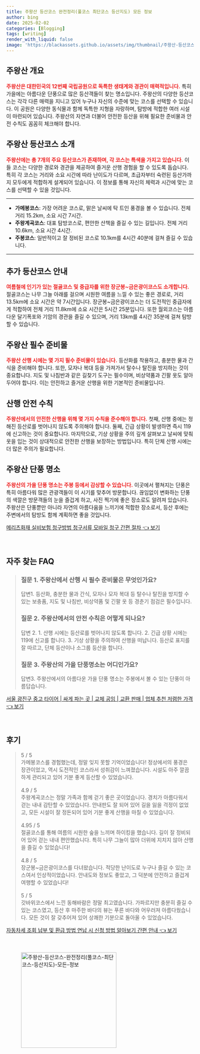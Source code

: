 ```yaml
---
title: 주왕산 등산코스 완전정리(풀코스 최단코스 등산지도) 모든 정보
author: bing
date: 2025-02-02
categories: [Blogging]
tags: [writing]
render_with_liquid: false
image: 'https://blackassets.github.io/assets/img/thumbnail/주왕산-등산코스-완전정리(풀코스-최단코스-등산지도)-모든-정보.webp'
---
```



<h2 id='주왕산 개요'>주왕산 개요</h2>

<p><b><span style="color: #ee2323;">주왕산은 대한민국의 12번째 국립공원으로 독특한 생태계와 경관이 매력적입니다.</span></b> 특히 가을에는 아름다운 단풍으로 많은 등산객들이 찾는 명소입니다. 주왕산의 다양한 등산코스는 각각 다른 매력을 지니고 있어 누구나 자신의 수준에 맞는 코스를 선택할 수 있습니다. 이 공원은 다양한 동식물과 함께 독특한 지형을 자랑하며, 탐방에 적합한 여러 시설이 마련되어 있습니다. 주왕산의 자연과 더불어 안전한 등산을 위해 필요한 준비물과 안전 수칙도 꼼꼼히 체크해야 합니다.</p>

<h2 id='주왕산 등산코스 소개'>주왕산 등산코스 소개</h2>

<p><b><span style="color: #ee2323;">주왕산에는 총 7개의 주요 등산코스가 존재하며, 각 코스는 특색을 가지고 있습니다.</span></b> 이들 코스는 다양한 경로와 경관을 제공하여 즐거운 산행 경험을 할 수 있도록 돕습니다. 특히 각 코스는 거리와 소요 시간에 따라 난이도가 다르며, 초급자부터 숙련된 등산가까지 모두에게 적합하게 설계되어 있습니다. 이 정보를 통해 자신의 체력과 시간에 맞는 코스를 선택할 수 있을 것입니다.</p>

<hr />

<ul>
    <li><b>가메봉코스</b>: 가장 어려운 코스로, 맑은 날씨에 탁 트인 풍경을 볼 수 있습니다. 전체 거리 15.2km, 소요 시간 7시간.</li>
    <li><b>주왕계곡코스</b>: 대표 탐방코스로, 편안한 산책을 즐길 수 있는 길입니다. 전체 거리 10.6km, 소요 시간 4시간.</li>
    <li><b>주봉코스</b>: 일반적이고 잘 정비된 코스로 10.1km를 4시간 40분에 걸쳐 즐길 수 있습니다.</li>
</ul>

<hr />

<h2 id='추가 등산코스 안내'>추가 등산코스 안내</h2>

<p><b><span style="color: #ee2323;">여름철에 인기가 있는 절골코스 및 중급자를 위한 장군봉~금은광이코스도 소개합니다.</span></b> 절골코스는 나무 그늘 아래를 걸으며 시원한 여름을 느낄 수 있는 좋은 경로로, 거리 13.5km에 소요 시간은 약 7시간입니다. 장군봉~금은광이코스는 더 도전적인 중급자에게 적합하여 전체 거리 11.8km에 소요 시간은 5시간 25분입니다. 또한 월외코스는 아름다운 달기폭포와 기암의 경관을 즐길 수 있으며, 거리 13km를 4시간 35분에 걸쳐 탐방할 수 있습니다.</p>

<h2 id='주왕산 필수 준비물'>주왕산 필수 준비물</h2>

<p><b><span style="color: #ee2323;">주왕산 산행 시에는 몇 가지 필수 준비물이 있습니다.</span></b> 등산화를 착용하고, 충분한 물과 간식을 준비해야 합니다. 또한, 모자나 복대 등을 가져가서 탈수나 탈진을 방지하는 것이 중요합니다. 지도 및 나침반과 같은 길찾기 도구는 필수이며, 비상약품과 긴팔 옷도 알아두어야 합니다. 이는 안전하고 즐거운 산행을 위한 기본적인 준비물입니다.</p>

<h2 id='산행 안전 수칙'>산행 안전 수칙</h2>

<p><b><span style="color: #ee2323;">주왕산에서의 안전한 산행을 위해 몇 가지 수칙을 준수해야 합니다.</span></b> 첫째, 산행 중에는 정해진 등산로를 벗어나지 않도록 주의해야 합니다. 둘째, 긴급 상황이 발생하면 즉시 119에 신고하는 것이 중요합니다. 마지막으로, 기상 상황을 주의 깊게 살펴보고 날씨에 맞춰 옷을 입는 것이 상대적으로 안전한 산행을 보장하는 방법입니다. 특히 단체 산행 시에는 더 많은 주의가 필요합니다.</p>

<h2 id='주왕산 단풍 명소'>주왕산 단풍 명소</h2>

<p><b><span style="color: #ee2323;">주왕산의 가을 단풍 명소는 주봉 등에서 감상할 수 있습니다.</span></b> 이곳에서 펼쳐지는 단풍은 특히 아름다워 많은 관광객들이 이 시기를 맞추어 방문합니다. 끊임없이 변화하는 단풍의 색깔은 방문객들의 눈을 즐겁게 하고, 사진 찍기에 좋은 장소로도 알려져 있습니다. 주왕산은 단풍뿐만 아니라 자연의 아름다움을 느끼기에 적합한 장소로서, 등산 후에는 주변에서의 탐방도 함께 계획하면 좋을 것입니다.</p>


<p><a class="click-button" title="메리츠화재 실비보험 청구방법 청구서류 모바일 청구 간편 절차" href="https://blackassets.github.io/posts/%EB%A9%94%EB%A6%AC%EC%B8%A0%ED%99%94%EC%9E%AC-%EC%8B%A4%EB%B9%84%EB%B3%B4%ED%97%98-%EC%B2%AD%EA%B5%AC%EB%B0%A9%EB%B2%95-%EC%B2%AD%EA%B5%AC%EC%84%9C%EB%A5%98-%EB%AA%A8%EB%B0%94%EC%9D%BC-%EC%B2%AD%EA%B5%AC-%EA%B0%84%ED%8E%B8-%EC%A0%88%EC%B0%A8/" rel="dofollow">메리츠화재 실비보험 청구방법 청구서류 모바일 청구 간편 절차 👈 보기</a></p><br>
<h2 id='자주_찾는_FAQ'>자주 찾는 FAQ</h2>
<div itemscope="" itemtype="https://schema.org/FAQPage">
<blockquote>
<div itemscope="" itemprop="mainEntity" itemtype="https://schema.org/Question">
<h3 itemprop="name">질문 1. 주왕산에서 산행 시 필수 준비물은 무엇인가요?</h3>
<div itemscope="" itemprop="acceptedAnswer" itemtype="https://schema.org/Answer">
<span itemprop="text">
<p>답변1. 등산화, 충분한 물과 간식, 모자나 모자 복대 등 탈수나 탈진을 방지할 수 있는 보충품, 지도 및 나침반, 비상약품 및 긴팔 옷 등 경춘기 점검은 필수입니다.</p>
</span>
</div>
</div>
<div itemscope="" itemprop="mainEntity" itemtype="https://schema.org/Question">
<h3 itemprop="name">질문 2. 주왕산에서의 안전 수칙은 어떻게 되나요?</h3>
<div itemscope="" itemprop="acceptedAnswer" itemtype="https://schema.org/Answer">
<span itemprop="text">
<p>답변 2. 1. 산행 시에는 등산로를 벗어나지 않도록 합니다. 2. 긴급 상황 시에는 119에 신고를 합니다. 3. 기상 상황을 주의하여 산행을 떠납니다. 등산로 표지를 잘 따르고, 단체 등산이나 소그룹 등산을 합니다.</p>
</span>
</div>
</div>
<div itemscope="" itemprop="mainEntity" itemtype="https://schema.org/Question">
<h3 itemprop="name">질문 3. 주왕산의 가을 단풍명소는 어디인가요?</h3>
<div itemscope="" itemprop="acceptedAnswer" itemtype="https://schema.org/Answer">
<span itemprop="text">
<p>답변3. 주왕산에서의 아름다운 가을 단풍 명소는 주봉에서 볼 수 있는 단풍이 아름답습니다.</p>
</span>
</div>
</div>
</blockquote>
</div>
<p><a class="click-button" title="서울 광진구 중고 타이어 | 싸게 파는 곳 | 교체 공임 | 교환 판매 | 업체 추천 저렴한 가격" href="https://blackassets.github.io/posts/%EC%84%9C%EC%9A%B8-%EA%B4%91%EC%A7%84%EA%B5%AC-%EC%A4%91%EA%B3%A0-%ED%83%80%EC%9D%B4%EC%96%B4-%EC%8B%B8%EA%B2%8C-%ED%8C%8C%EB%8A%94-%EA%B3%B3-%EA%B5%90%EC%B2%B4-%EA%B3%B5%EC%9E%84-%EA%B5%90%ED%99%98-%ED%8C%90%EB%A7%A4-%EC%97%85%EC%B2%B4-%EC%B6%94%EC%B2%9C-%EC%A0%80%EB%A0%B4%ED%95%9C-%EA%B0%80%EA%B2%A9/" rel="dofollow">서울 광진구 중고 타이어 | 싸게 파는 곳 | 교체 공임 | 교환 판매 | 업체 추천 저렴한 가격 👈 보기</a></p><br>
<h2 id='후기'>후기</h2>
<div itemscope itemtype="https://schema.org/Product">
  <blockquote>
  <div itemprop="review" itemscope itemtype="https://schema.org/Review">
      <div itemprop="reviewRating" itemscope itemtype="https://schema.org/Rating"> <span itemprop="ratingValue">5</span> / <span itemprop="bestRating">5</span> </div>
      <span itemprop="reviewBody">가메봉코스를 경험했는데, 정말 잊지 못할 기억이었습니다! 정상에서의 풍경은 장관이었고, 역시 도전적인 코스라서 성취감이 느껴졌습니다. 시설도 아주 깔끔하게 관리되고 있어 기분 좋게 등산할 수 있었습니다.</span>
  </div>
  <br>
  <div itemprop="review" itemscope itemtype="https://schema.org/Review">
      <div itemprop="reviewRating" itemscope itemtype="https://schema.org/Rating"> <span itemprop="ratingValue">4.9</span> / <span itemprop="bestRating">5</span> </div>
      <span itemprop="reviewBody">주왕계곡코스는 정말 가족과 함께 걷기 좋은 곳이었습니다. 경치가 아름다워서 걷는 내내 감탄할 수 있었습니다. 안내판도 잘 되어 있어 길을 잃을 걱정이 없었고, 모든 시설이 잘 정돈되어 있어 기분 좋게 산행을 마칠 수 있었습니다.</span>
  </div>
  <br>
  <div itemprop="review" itemscope itemtype="https://schema.org/Review">
      <div itemprop="reviewRating" itemscope itemtype="https://schema.org/Rating"> <span itemprop="ratingValue">4.95</span> / <span itemprop="bestRating">5</span> </div>
      <span itemprop="reviewBody">절골코스를 통해 여름의 시원한 숲을 느끼며 하이킹을 했습니다. 길이 잘 정비되어 있어 걷는 내내 편안했습니다. 특히 나무 그늘이 많아 더위에 지치지 않아 산행을 즐길 수 있었습니다!</span>
  </div>
  <br>
  <div itemprop="review" itemscope itemtype="https://schema.org/Review">
      <div itemprop="reviewRating" itemscope itemtype="https://schema.org/Rating"> <span itemprop="ratingValue">4.8</span> / <span itemprop="bestRating">5</span> </div>
      <span itemprop="reviewBody">장군봉~금은광이코스를 다녀왔습니다. 적당한 난이도로 누구나 즐길 수 있는 코스여서 인상적이었습니다. 안내도와 정보도 좋았고, 그 덕분에 안전하고 즐겁게 여행할 수 있었습니다!</span>
  </div>
  <br>
  <div itemprop="review" itemscope itemtype="https://schema.org/Review">
      <div itemprop="reviewRating" itemscope itemtype="https://schema.org/Rating"> <span itemprop="ratingValue">5</span> / <span itemprop="bestRating">5</span> </div>
      <span itemprop="reviewBody">갓바위코스에서 느낀 동해바람은 정말 최고였습니다. 가파르지만 충분히 즐길 수 있는 코스였고, 등산 후 마주한 바다의 뷰는 푸른 바다와 어우러져 아름다웠습니다. 모든 것이 잘 갖추어져 있어 상쾌한 기분으로 돌아올 수 있었습니다.</span>
  </div>
  </blockquote>
</div>
<p><a class="click-button" title="자동차세 조회 납부 및 환급 방법 연납 시 신청 방법 알아보기 간편 안내" href="https://blackassets.github.io/posts/%EC%9E%90%EB%8F%99%EC%B0%A8%EC%84%B8-%EC%A1%B0%ED%9A%8C-%EB%82%A9%EB%B6%80-%EB%B0%8F-%ED%99%98%EA%B8%89-%EB%B0%A9%EB%B2%95-%EC%97%B0%EB%82%A9-%EC%8B%9C-%EC%8B%A0%EC%B2%AD-%EB%B0%A9%EB%B2%95-%EC%95%8C%EC%95%84%EB%B3%B4%EA%B8%B0-%EA%B0%84%ED%8E%B8-%EC%95%88%EB%82%B4/" rel="dofollow">자동차세 조회 납부 및 환급 방법 연납 시 신청 방법 알아보기 간편 안내 👈 보기</a></p><br>
<figure class="image"><img src="https://blackassets.github.io/assets/img/thumbnail/주왕산-등산코스-완전정리(풀코스-최단코스-등산지도)-모든-정보.webp" alt="주왕산-등산코스-완전정리(풀코스-최단코스-등산지도)-모든-정보" width="256" height="256"></figure>